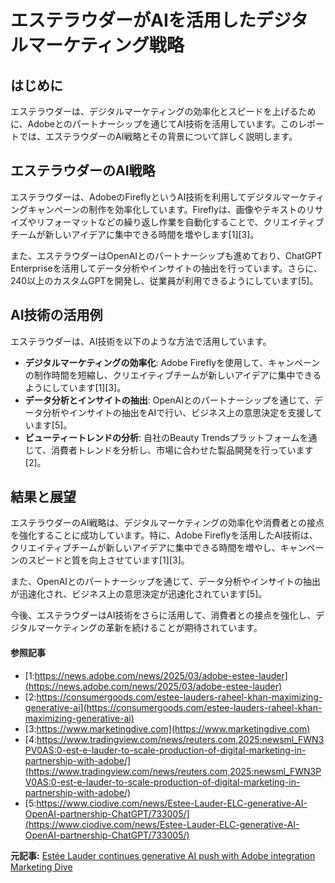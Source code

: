 # エステラウダーがAIを活用したデジタルマーケティング戦略

## はじめに

エステラウダーは、デジタルマーケティングの効率化とスピードを上げるために、Adobeとのパートナーシップを通じてAI技術を活用しています。このレポートでは、エステラウダーのAI戦略とその背景について詳しく説明します。

## エステラウダーのAI戦略

エステラウダーは、AdobeのFireflyというAI技術を利用してデジタルマーケティングキャンペーンの制作を効率化しています。Fireflyは、画像やテキストのリサイズやリフォーマットなどの繰り返し作業を自動化することで、クリエイティブチームが新しいアイデアに集中できる時間を増やします[1][3]。

また、エステラウダーはOpenAIとのパートナーシップも進めており、ChatGPT Enterpriseを活用してデータ分析やインサイトの抽出を行っています。さらに、240以上のカスタムGPTを開発し、従業員が利用できるようにしています[5]。

## AI技術の活用例

エステラウダーは、AI技術を以下のような方法で活用しています。

- **デジタルマーケティングの効率化**: Adobe Fireflyを使用して、キャンペーンの制作時間を短縮し、クリエイティブチームが新しいアイデアに集中できるようにしています[1][3]。
- **データ分析とインサイトの抽出**: OpenAIとのパートナーシップを通じて、データ分析やインサイトの抽出をAIで行い、ビジネス上の意思決定を支援しています[5]。
- **ビューティートレンドの分析**: 自社のBeauty Trendsプラットフォームを通じて、消費者トレンドを分析し、市場に合わせた製品開発を行っています[2]。

## 結果と展望

エステラウダーのAI戦略は、デジタルマーケティングの効率化や消費者との接点を強化することに成功しています。特に、Adobe Fireflyを活用したAI技術は、クリエイティブチームが新しいアイデアに集中できる時間を増やし、キャンペーンのスピードと質を向上させています[1][3]。

また、OpenAIとのパートナーシップを通じて、データ分析やインサイトの抽出が迅速化され、ビジネス上の意思決定が迅速化されています[5]。

今後、エステラウダーはAI技術をさらに活用して、消費者との接点を強化し、デジタルマーケティングの革新を続けることが期待されています。

#### 参照記事
- [1:https://news.adobe.com/news/2025/03/adobe-estee-lauder](https://news.adobe.com/news/2025/03/adobe-estee-lauder)
- [2:https://consumergoods.com/estee-lauders-raheel-khan-maximizing-generative-ai](https://consumergoods.com/estee-lauders-raheel-khan-maximizing-generative-ai)
- [3:https://www.marketingdive.com](https://www.marketingdive.com)
- [4:https://www.tradingview.com/news/reuters.com,2025:newsml_FWN3PV0AS:0-est-e-lauder-to-scale-production-of-digital-marketing-in-partnership-with-adobe/](https://www.tradingview.com/news/reuters.com,2025:newsml_FWN3PV0AS:0-est-e-lauder-to-scale-production-of-digital-marketing-in-partnership-with-adobe/)
- [5:https://www.ciodive.com/news/Estee-Lauder-ELC-generative-AI-OpenAI-partnership-ChatGPT/733005/](https://www.ciodive.com/news/Estee-Lauder-ELC-generative-AI-OpenAI-partnership-ChatGPT/733005/)


**元記事:** [Estée Lauder continues generative AI push with Adobe integration Marketing Dive](https://www.marketingdive.com/news/estee-lauder-generative-ai-adobe-integration/742129/)